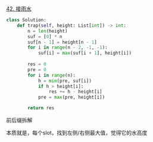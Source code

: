 

[42. 接雨水](https://leetcode.cn/problems/trapping-rain-water/description)

```python []
class Solution:
    def trap(self, height: List[int]) -> int:
        n = len(height)
        suf = [0] * n
        suf[n - 1] = height[n - 1]
        for i in range(n - 2, -1, -1):
            suf[i] = max(suf[i + 1], height[i])
        
        res = 0
        pre = 0
        for i in range(n):
            h = min(pre, suf[i])
            if h > height[i]:
                res += h - height[i]
            pre = max(pre, height[i])

        return res
```

前后缀拆解

本质就是，每个slot，找到左侧/右侧最大值，觉得它的水高度
